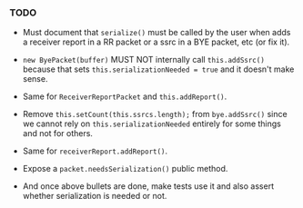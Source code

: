 ### TODO

- Must document that `serialize()` must be called by the user when adds a receiver report in a RR packet or a ssrc in a BYE packet, etc (or fix it).

- `new ByePacket(buffer)` MUST NOT internally call `this.addSsrc()` because that sets `this.serializationNeeded = true` and it doesn't make sense.

- Same for `ReceiverReportPacket` and `this.addReport()`.

- Remove `this.setCount(this.ssrcs.length);` from `bye.addSsrc()` since we cannot rely on `this.serializationNeeded` entirely for some things and not for others.

- Same for `receiverReport.addReport()`.

- Expose a `packet.needsSerialization()` public method.

- And once above bullets are done, make tests use it and also assert whether serialization is needed or not.
